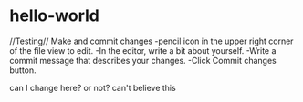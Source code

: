 # hello-world

//Testing//
Make and commit changes
-pencil icon in the upper right corner of the file view to edit.
-In the editor, write a bit about yourself.
-Write a commit message that describes your changes.
-Click Commit changes button.

can I change here?
or not?
can't believe this
